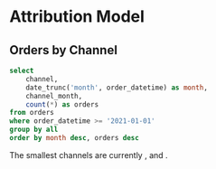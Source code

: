 # Attribution Model

## Orders by Channel

```sql orders
select 
    channel,
    date_trunc('month', order_datetime) as month,
    channel_month,
    count(*) as orders
from orders
where order_datetime >= '2021-01-01'
group by all
order by month desc, orders desc
```

The smallest channels are currently <Value data={orders} row=5/>, <Value data={orders} row=4/> and <Value data={orders} row=3/>.

<AreaChart
    title='Orders attributed to each channel'
    data={orders}
    x=month
    y=orders
    series=channel
/>

<DataTable data={orders}/>

